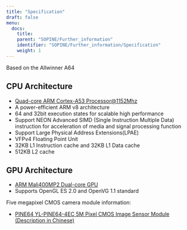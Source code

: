 ```yaml
---
title: "Specification"
draft: false
menu:
  docs:
    title:
    parent: "SOPINE/Further_information"
    identifier: "SOPINE/Further_information/Specification"
    weight: 1
---
```


Based on the Allwinner A64

## CPU Architecture

* [Quad-core ARM Cortex-A53 Processor@1152Mhz](http://www.arm.com/products/processors/cortex-a/cortex-a53-processor.php)
* A power-efficient ARM v8 architecture
* 64 and 32bit execution states for scalable high performance
* Support NEON Advanced SIMD (Single Instruction Multiple Data) instruction for acceleration of media and signal processing function
* Support Large Physical Address Extensions(LPAE)
* VFPv4 Floating Point Unit
* 32KB L1 Instruction cache and 32KB L1 Data cache
* 512KB L2 cache

## GPU Architecture

* [ARM Mali400MP2 Dual-core GPU](http://www.arm.com/products/multimedia/mali-gpu/ultra-low-power/mali-400.php)
* Supports OpenGL ES 2.0 and OpenVG 1.1 standard

Five megapixel CMOS camera module information:

* [PINE64 YL-PINE64-4EC 5M Pixel CMOS Image Sensor Module (Description in Chinese)](http://files.pine64.org/doc/datasheet/pine64/YL-PINE64-4EC.pdf)
